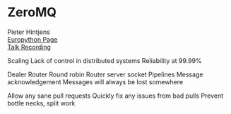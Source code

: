 ZeroMQ
======
Pieter Hintjens  
[Europython Page](https://ep2014.europython.eu/en/schedule/sessions/122/)  
[Talk Recording](https://www.youtube.com/watch?v=36bKE_JsHZs)

Scaling
Lack of control in distributed systems
Reliability at 99.99%

Dealer Router
Round robin
Router server socket
Pipelines
Message acknowledgement
Messages will always be lost somewhere

Allow any sane pull requests
Quickly fix any issues from bad pulls
Prevent bottle necks, split work

